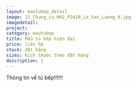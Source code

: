 ```yaml
---
layout: mautubep_detail
image: 15_Chung_cu_HH2_P2410_Le_Van_Luong_0.jpg
imagedetail:
project:
category: mautubep
title: Mẫu tủ bếp hiện đại
price: liên hệ
stock: đặt hàng
sizes: Kích thước theo đặt hàng
description: |
---
```

Thông tin về tủ bếp!!!!!!